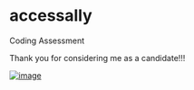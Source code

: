 # accessally
Coding Assessment

Thank you for considering me as a candidate!!!


[![image](https://github.com/hanmowang/accessally/assets/89413517/06cf3ea7-2ee0-4f0b-bdb6-08737593688e)](https://encrypted-tbn0.gstatic.com/images?q=tbn:ANd9GcT3cMM7601o4xZO2pPVP70iGy6j7cqdN7_zsA&usqp=CAU)

